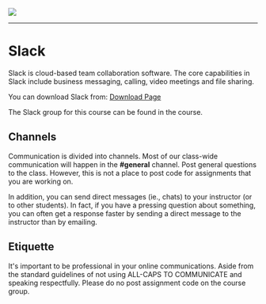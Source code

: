 ![](../site/banner.png)
***

# Slack

Slack is cloud-based team collaboration software. The core capabilities in Slack include business messaging, calling, video meetings and file sharing. 

You can download Slack from: [Download Page](https://slack.com/downloads/windows)

The Slack group for this course can be found in the course.

## Channels

Communication is divided into channels. Most of our class-wide communication will happen in the **#general** channel.  Post general questions to the class.  However, this is not a place to post code for assignments that you are working on.

In addition, you can send direct messages (ie., chats) to your instructor (or to other students). In fact, if you have a pressing question about something, you can often get a response faster by sending a direct message to the instructor than by emailing.


## Etiquette

It's important to be professional in your online communications. Aside from the standard guidelines of not using ALL-CAPS TO COMMUNICATE and speaking respectfully.  Please do no post assignment code on the course group.